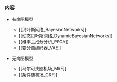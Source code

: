 
### 内容

- 有向图模型
	- [[贝叶斯网络_BayesianNetworks]]
	- [[动态贝叶斯网络_DynamicBayesianNetworks]]
	- [[概率主成分分析_PPCA]]
	- [[变分自编码器_VAE]]

- 无向图模型
	- [[马尔可夫随机场_MRF]]
	- [[条件随机场_CRF]]
